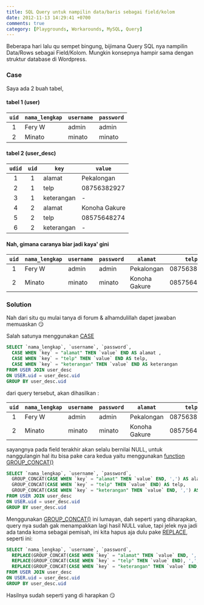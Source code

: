 ```yaml
---
title: SQL Query untuk nampilin data/baris sebagai field/kolom
date: 2012-11-13 14:29:41 +0700
comments: true
category: [Playgrounds, Workarounds, MySQL, Query]
---
```

Beberapa hari lalu qu sempet bingung, bijimana Query SQL nya nampilin Data/Rows sebagai Field/Kolom. Mungkin konsepnya hampir sama dengan struktur database di Wordpress.<!-- more -->

### Case

Saya ada 2 buah tabel,

#### tabel 1 (user)

`uid` | `nama_lengkap` | `username` | `password`
:---: | --- | --- | ---
1 | Fery W | admin | admin
2 | Minato | minato | minato

#### tabel 2 (user_desc)

`udid` | `uid` | `key` | `value`
:---: | :---: | --- | ---
1 | 1 | alamat | Pekalongan
2 | 1 | telp | 08756382927
3 | 1 | keterangan | -
4 | 2 | alamat | Konoha Gakure
5 | 2 | telp | 08575648274
6 | 2 | keterangan | -

#### Nah, gimana caranya biar jadi kaya' gini

`uid` | `nama_lengkap` | `username` | `password` | `alamat` | `telp` | `keterangan`
:---: | --- | --- | --- | --- | --- | :---:
1 | Fery W | admin | admin | Pekalongan | 08756382927 | -
2 | Minato | minato | minato | Konoha Gakure | 08575648274 | -

### Solution

Nah dari situ qu mulai tanya di forum & alhamdulillah dapet jawaban memuaskan 😏

Salah satunya menggunakan [CASE](http://dev.mysql.com/doc/refman/5.0/en/case.html)

```sql
SELECT `nama_lengkap`, `username`, `password`,
  CASE WHEN `key` = "alamat" THEN `value` END AS alamat ,
  CASE WHEN `key` = "telp" THEN `value` END AS telp,
  CASE WHEN `key` = "keterangan" THEN `value` END AS keterangan
FROM USER JOIN user_desc
ON USER.uid = user_desc.uid
GROUP BY user_desc.uid
```

dari query tersebut, akan dihasilkan :

`uid` | `nama_lengkap` | `username` | `password` | `alamat` | `telp` | `keterangan`
:---: | --- | --- | --- | --- | --- | :---:
1 | Fery W | admin | admin | Pekalongan | 08756382927 | `NULL`
2 | Minato | minato | minato | Konoha Gakure | 08575648274 | `NULL`

sayangnya pada field terakhir akan selalu bernilai NULL, untuk nanggulangin hal itu bisa pake cara kedua yaitu menggunakan [function GROUP_CONCAT()](http://dev.mysql.com/doc/refman/5.0/en/group-by-functions.html#function_group-concat)

```sql
SELECT `nama_lengkap`, `username`, `password`,
  GROUP_CONCAT(CASE WHEN `key` = "alamat" THEN `value` END, ',') AS alamat ,
  GROUP_CONCAT(CASE WHEN `key` = "telp" THEN `value` END) AS telp,
  GROUP_CONCAT(CASE WHEN `key` = "keterangan" THEN `value` END, ',') AS keterangan
FROM USER JOIN user_desc
ON USER.uid = user_desc.uid
GROUP BY user_desc.uid
```

Menggunakan [GROUP_CONCAT()](http://dev.mysql.com/doc/refman/5.0/en/group-by-functions.html#function_group-concat) ini lumayan, dah seperti yang diharapkan, query nya sudah gak menampakkan lagi hasil NULL value, tapi jelek nya jadi ada tanda koma sebagai pemisah, ini kita hapus aja dulu pake [REPLACE](http://dev.mysql.com/doc/refman/5.1/en/replace.html), seperti ini:

```sql
SELECT `nama_lengkap`, `username`, `password`,
  REPLACE(GROUP_CONCAT(CASE WHEN `key` = "alamat" THEN `value` END, ',') , ',', '') AS alamat ,
  REPLACE(GROUP_CONCAT(CASE WHEN `key` = "telp" THEN `value` END), ',', '') AS telp,
  REPLACE(GROUP_CONCAT(CASE WHEN `key` = "keterangan" THEN `value` END, ','), ',', '') AS keterangan
FROM USER JOIN user_desc
ON USER.uid = user_desc.uid
GROUP BY user_desc.uid
```

Hasilnya sudah seperti yang di harapkan 😏
